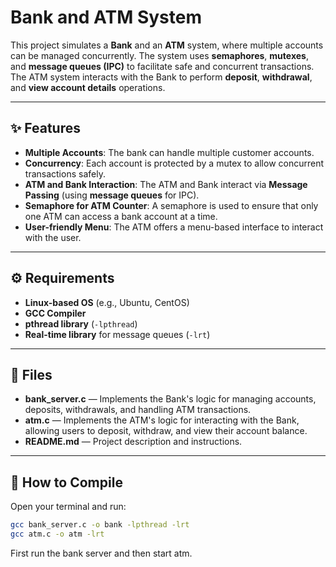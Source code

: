 # Bank and ATM System

This project simulates a **Bank** and an **ATM** system, where multiple accounts can be managed concurrently. The system uses **semaphores**, **mutexes**, and **message queues (IPC)** to facilitate safe and concurrent transactions. The ATM system interacts with the Bank to perform **deposit**, **withdrawal**, and **view account details** operations.

---

## ✨ Features

- **Multiple Accounts**: The bank can handle multiple customer accounts.
- **Concurrency**: Each account is protected by a mutex to allow concurrent transactions safely.
- **ATM and Bank Interaction**: The ATM and Bank interact via **Message Passing** (using **message queues** for IPC).
- **Semaphore for ATM Counter**: A semaphore is used to ensure that only one ATM can access a bank account at a time.
- **User-friendly Menu**: The ATM offers a menu-based interface to interact with the user.

---

## ⚙️ Requirements

- **Linux-based OS** (e.g., Ubuntu, CentOS)
- **GCC Compiler**
- **pthread library** (`-lpthread`)
- **Real-time library** for message queues (`-lrt`)

---

## 📂 Files

- **bank_server.c** — Implements the Bank's logic for managing accounts, deposits, withdrawals, and handling ATM transactions.
- **atm.c** — Implements the ATM's logic for interacting with the Bank, allowing users to deposit, withdraw, and view their account balance.
- **README.md** — Project description and instructions.

---

## 🚀 How to Compile

Open your terminal and run:

```bash
gcc bank_server.c -o bank -lpthread -lrt
gcc atm.c -o atm -lrt
```
First run the bank server and then start atm.
